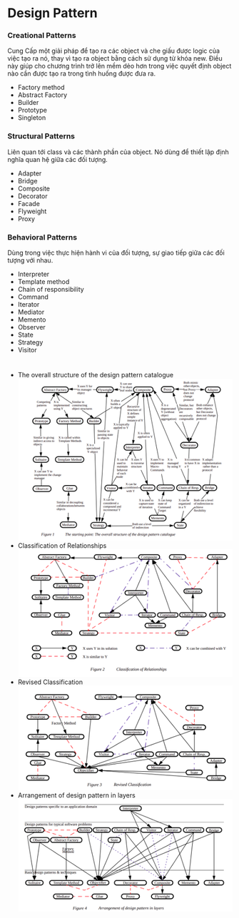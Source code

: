 # Design Pattern
### Creational Patterns
Cung Cấp một giải pháp để tạo ra các object và che giấu được logic của việc tạo ra nó,
thay vì tạo ra object bằng cách sử dụng từ khóa new. Điều này giúp cho chương trình
trở lên mềm dẻo hơn trong việc quyết định object nào cần được tạo ra trong tình huống
được đưa ra.
- Factory method
- Abstract Factory
- Builder
- Prototype
- Singleton
### Structural Patterns
Liên quan tới class và các thành phần của object. Nó dùng để thiết lập định nghĩa
quan hệ giữa các đối tượng.
- Adapter
- Bridge
- Composite
- Decorator
- Facade
- Flyweight
- Proxy
### Behavioral Patterns
Dùng trong việc thực hiện hành vi của đối tượng, sự giao tiếp giữa các đối tượng với nhau.
- Interpreter
- Template method
- Chain of responsibility
- Command
- Iterator
- Mediator
- Memento
- Observer
- State
- Strategy
- Visitor
#
- The overall structure of the design pattern catalogue
![Optional Text](figure-1.png)
- Classification of Relationships
![Optional Text](figure-2.png)
- Revised Classification
![Optional Text](figure-3.png)
- Arrangement of design pattern in layers
![Optional Text](figure-4.png)
